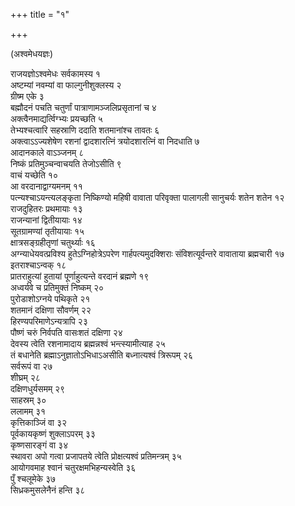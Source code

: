+++
title = "१"

+++
  
(अश्वमेधयज्ञः)

राजयज्ञोऽश्वमेधः सर्वकामस्य १  
अष्टम्यां नवम्यां वा फाल्गुनीशुक्लस्य २  
ग्रीष्म एके ३  
बह्मौदनं पचति चतुर्णां पात्राणामञ्जलिप्रसृतानां च ४  
अक्त्वैनमाद्यर्त्विग्भ्यः प्रयच्छति ५  
तेभ्यश्चत्वारि सहस्राणि ददाति शतमानांश्च तावतः ६  
अक्त्वाऽऽज्यशेषेण रशनां द्वादशारत्निं त्रयोदशारत्निं वा निदधाति ७  
आदानकाले वाऽञ्जनम् ८  
निष्कं प्रतिमुञ्चन्वाचयति तेजोऽसीति ९  
वाचं यच्छेति १०  
आ वरदानाद्वाग्यमनम् ११  
पत्न्यश्चाऽयन्त्यलङ्कृता निष्किण्यो महिषी वावाता परिवृक्ता पालागली सानुचर्यः शतेन शतेन १२  
राजदुहितरः प्रथमायाः १३  
राजन्यानां द्वितीयायाः १४  
सूतग्रामण्यां तृतीयायाः १५  
क्षात्रसङ्ग्रहीतृणां चतुर्थ्याः १६  
अग्न्याधेयवत्प्रविश्य हुतेऽग्निहोत्रेऽपरेण गार्हपत्यमुदक्शिराः संविशत्यूर्वन्तरे वावाताया ब्रह्मचारी १७  
इतराश्चाऽन्वक् १८  
प्रातराहुत्यां हुतायां पूर्णाहुत्यन्ते वरदानं ब्रह्मणे १९  
अध्वर्यवे च प्रतिमुक्तं निष्कम् २०  
पुरोडाशोऽग्नये पथिकृते २१  
शतमानं दक्षिणा सौवर्णम् २२  
हिरण्यपरिमाणेऽन्यत्रापि २३  
पौष्णं चरुं निर्वपति वासःशतं दक्षिणा २४  
देवस्य त्वेति रशनामादाय ब्रह्मन्नश्वं भन्त्स्यामीत्याह २५  
तं बधानेति ब्रह्माऽनुज्ञातोऽभिधाऽअसीति बध्नात्यश्वं त्रिरूपम् २६  
सर्वरूपं वा २७  
शीघ्रम् २८  
दक्षिणधुर्यसमम् २९  
साहस्रम् ३०  
ललामम् ३१  
कृत्तिकाञ्जिं वा ३२  
पूर्वकायकृष्णं शुक्लाऽपरम् ३३  
कृष्णसारङ्गं वा ३४  
स्थावरा अपो गत्वा प्रजापतये त्वेति प्रोक्षत्यश्वं प्रतिमन्त्रम् ३५  
आयोगवमाह श्वानं चतुरक्षमभिहन्यस्वेति ३६  
पुँ श्चलूमेके ३७  
सिध्रकमुसलेनैनं हन्ति ३८  

